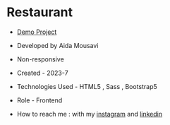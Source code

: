 # Restaurant

- [Demo Project](https://aida-mousavi.github.io/Restaurant/)

- Developed by Aida Mousavi

- Non-responsive

- Created - 2023-7

- Technologies Used - HTML5 , Sass , Bootstrap5

- Role - Frontend

- How to reach me : with my [instagram](https://www.instagram.com/dev.mousavi) and [linkedin](www.linkedin.com/in/aida-mousavi-18791a292)
